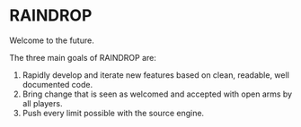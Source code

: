 # RAINDROP

Welcome to the future.

The three main goals of RAINDROP are:

1. Rapidly develop and iterate new features based on clean, readable, well documented code.
2. Bring change that is seen as welcomed and accepted with open arms by all players.
3. Push every limit possible with the source engine.